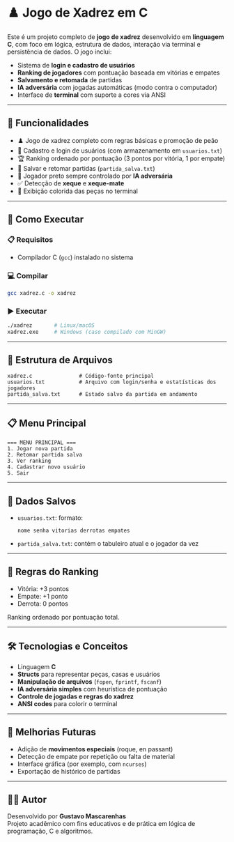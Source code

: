 
# ♟️ Jogo de Xadrez em C

Este é um projeto completo de **jogo de xadrez** desenvolvido em **linguagem C**, com foco em lógica, estrutura de dados, interação via terminal e persistência de dados. O jogo inclui:

- Sistema de **login e cadastro de usuários**
- **Ranking de jogadores** com pontuação baseada em vitórias e empates
- **Salvamento e retomada** de partidas
- **IA adversária** com jogadas automáticas (modo contra o computador)
- Interface de **terminal** com suporte a cores via ANSI

---

## 🧠 Funcionalidades

- ♟️ Jogo de xadrez completo com regras básicas e promoção de peão
- 👤 Cadastro e login de usuários (com armazenamento em `usuarios.txt`)
- 🏆 Ranking ordenado por pontuação (3 pontos por vitória, 1 por empate)
- 💾 Salvar e retomar partidas (`partida_salva.txt`)
- 🤖 Jogador preto sempre controlado por **IA adversária**
- ✅ Detecção de **xeque** e **xeque-mate**
- 🎨 Exibição colorida das peças no terminal

---

## 🚀 Como Executar

### 📋 Requisitos

- Compilador C (`gcc`) instalado no sistema

### 💻 Compilar

```bash
gcc xadrez.c -o xadrez
```

### ▶️ Executar

```bash
./xadrez       # Linux/macOS
xadrez.exe     # Windows (caso compilado com MinGW)
```

---

## 📁 Estrutura de Arquivos

```
xadrez.c               # Código-fonte principal
usuarios.txt           # Arquivo com login/senha e estatísticas dos jogadores
partida_salva.txt      # Estado salvo da partida em andamento
```

---

## 📋 Menu Principal

```
=== MENU PRINCIPAL ===
1. Jogar nova partida
2. Retomar partida salva
3. Ver ranking
4. Cadastrar novo usuário
5. Sair
```

---

## 💾 Dados Salvos

- `usuarios.txt`: formato:
  ```
  nome senha vitorias derrotas empates
  ```
- `partida_salva.txt`: contém o tabuleiro atual e o jogador da vez

---

## 🧮 Regras do Ranking

- Vitória: +3 pontos
- Empate: +1 ponto
- Derrota: 0 pontos

Ranking ordenado por pontuação total.

---

## 🛠️ Tecnologias e Conceitos

- Linguagem **C**
- **Structs** para representar peças, casas e usuários
- **Manipulação de arquivos** (`fopen`, `fprintf`, `fscanf`)
- **IA adversária simples** com heurística de pontuação
- **Controle de jogadas e regras do xadrez**
- **ANSI codes** para colorir o terminal

---

## 🧪 Melhorias Futuras

- Adição de **movimentos especiais** (roque, en passant)
- Detecção de empate por repetição ou falta de material
- Interface gráfica (por exemplo, com `ncurses`)
- Exportação de histórico de partidas

---

## 👨‍💻 Autor

Desenvolvido por **Gustavo Mascarenhas**  
Projeto acadêmico com fins educativos e de prática em lógica de programação, C e algoritmos.
